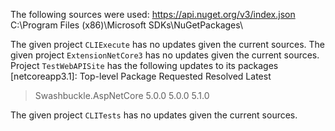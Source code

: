 
The following sources were used:
   https://api.nuget.org/v3/index.json
   C:\Program Files (x86)\Microsoft SDKs\NuGetPackages\

The given project `CLIExecute` has no updates given the current sources.
The given project `ExtensionNetCore3` has no updates given the current sources.
Project `TestWebAPISite` has the following updates to its packages
   [netcoreapp3.1]: 
   Top-level Package             Requested   Resolved   Latest
   > Swashbuckle.AspNetCore      5.0.0       5.0.0      5.1.0 

The given project `CLITests` has no updates given the current sources.
